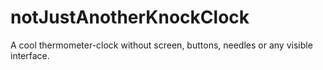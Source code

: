 # notJustAnotherKnockClock
A cool  thermometer-clock without screen, buttons, needles or any visible interface.
